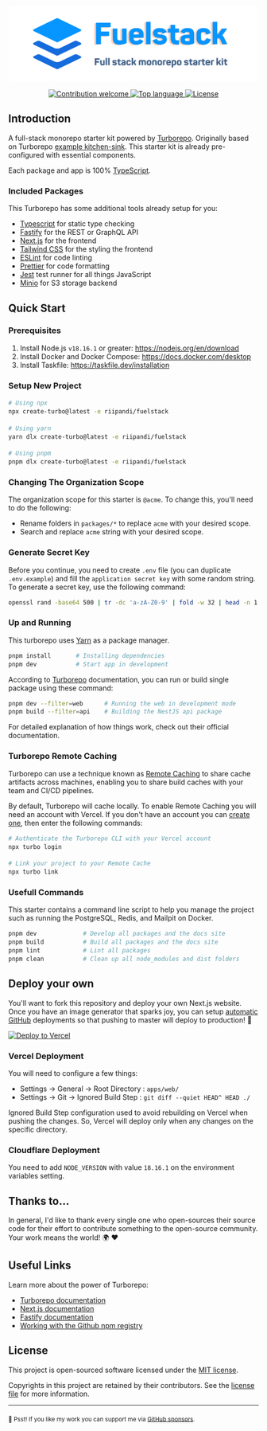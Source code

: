 <p align="center"><img src="./banner.svg" width="500" height="150" alt="Project Logo"></p>
<p align="center">
    <a href="https://github.com/riipandi/fuelstack/pulse">
        <img src="https://img.shields.io/badge/Contributions-welcome-blue.svg?style=flat-square" alt="Contribution welcome">
    </a>
    <a href="https://github.com/riipandi/fuelstack">
        <img src="https://img.shields.io/github/languages/top/riipandi/fuelstack?style=flat-square" alt="Top language">
    </a>
    <a href="https://aris.mit-license.org">
        <img src="https://img.shields.io/github/license/riipandi/fuelstack?style=flat-square" alt="License">
    </a>
</p>

## Introduction

A full-stack monorepo starter kit powered by [Turborepo](https://turborepo.org). Originally based on Turborepo
[example kitchen-sink](https://github.com/vercel/turborepo/tree/main/examples/kitchen-sink). This starter
kit is already pre-configured with essential components.

Each package and app is 100% [TypeScript](https://www.typescriptlang.org/).

### Included Packages

This Turborepo has some additional tools already setup for you:

- [Typescript](https://www.typescriptlang.org) for static type checking
- [Fastify](https://fastify.dev) for the REST or GraphQL API
- [Next.js](https://nextjs.org) for the frontend
- [Tailwind CSS](https://tailwindcss.com) for the styling the frontend
- [ESLint](https://eslint.org) for code linting
- [Prettier](https://prettier.io) for code formatting
- [Jest](https://jestjs.io) test runner for all things JavaScript
- [Minio](https://min.io/) for S3 storage backend

## Quick Start

### Prerequisites

1. Install Node.js `v18.16.1` or greater: https://nodejs.org/en/download
2. Install Docker and Docker Compose: https://docs.docker.com/desktop
3. Install Taskfile: https://taskfile.dev/installation

### Setup New Project

```sh
# Using npx
npx create-turbo@latest -e riipandi/fuelstack

# Using yarn
yarn dlx create-turbo@latest -e riipandi/fuelstack

# Using pnpm
pnpm dlx create-turbo@latest -e riipandi/fuelstack
```

### Changing The Organization Scope

The organization scope for this starter is `@acme`. To change this, you'll need to do the following:

- Rename folders in `packages/*` to replace `acme` with your desired scope.
- Search and replace `acme` string with your desired scope.

### Generate Secret Key

Before you continue, you need to create `.env` file (you can duplicate `.env.example`) and
fill the `application secret key` with some random string. To generate a secret key, use
the following command:

```sh
openssl rand -base64 500 | tr -dc 'a-zA-Z0-9' | fold -w 32 | head -n 1
```

### Up and Running

This turborepo uses [Yarn](https://classic.yarnpkg.com/lang/en) as a package manager.

```sh
pnpm install       # Installing dependencies
pnpm dev           # Start app in development
```

According to [Turborepo](https://turborepo.org/docs/features/scopes) documentation,
you can run or build single package using these command:

```sh
pnpm dev --filter=web      # Running the web in development mode
pnpm build --filter=api    # Building the NestJS api package
```

For detailed explanation of how things work, check out their official documentation.

### Turborepo Remote Caching

Turborepo can use a technique known as [Remote Caching](https://turborepo.org/docs/features/remote-caching)
to share cache artifacts across machines, enabling you to share build caches with your team and CI/CD pipelines.

By default, Turborepo will cache locally. To enable Remote Caching you will need an account with Vercel.
If you don't have an account you can [create one](https://vercel.com/signup), then enter the following commands:

```sh
# Authenticate the Turborepo CLI with your Vercel account
npx turbo login

# Link your project to your Remote Cache
npx turbo link
```

### Usefull Commands

This starter contains a command line script to help you manage the project such as running
the PostgreSQL, Redis, and Mailpit on Docker.

```sh
pnpm dev             # Develop all packages and the docs site
pnpm build           # Build all packages and the docs site
pnpm lint            # Lint all packages
pnpm clean           # Clean up all node_modules and dist folders
```

## Deploy your own

You'll want to fork this repository and deploy your own Next.js website. Once you have an
image generator that sparks joy, you can setup [automatic GitHub](https://vercel.com/github)
deployments so that pushing to master will deploy to production! 🚀

[![Deploy to Vercel](https://vercel.com/button)][vercel-deploy]

### Vercel Deployment

You will need to configure a few things:

- Settings -> General -> Root Directory : `apps/web/`
- Settings -> Git -> Ignored Build Step : `git diff --quiet HEAD^ HEAD ./`

Ignored Build Step configuration used to avoid rebuilding on Vercel when pushing the changes.
So, Vercel will deploy only when any changes on the specific directory.

### Cloudflare Deployment

You need to add `NODE_VERSION` with value `18.16.1` on the environment variables setting.

## Thanks to...

In general, I'd like to thank every single one who open-sources their
source code for their effort to contribute something to the open-source
community. Your work means the world! 🌍 ❤️

## Useful Links

Learn more about the power of Turborepo:

- [Turborepo documentation](https://turborepo.org/docs)
- [Next.js documentation](https://nextjs.org/docs)
- [Fastify documentation](https://fastify.dev/docs/v4.13.x)
- [Working with the Github npm registry](https://docs.github.com/en/packages/working-with-a-github-packages-registry/working-with-the-npm-registry#publishing-a-package-using-publishconfig-in-the-packagejson-file)

## License

This project is open-sourced software licensed under the [MIT license](https://aris.mit-license.org).

Copyrights in this project are retained by their contributors.
See the [license file](./license.txt) for more information.

[vercel-deploy]: https://vercel.com/new/clone?repository-url=https://github.com/riipandi/fuelstack&project-name=fuelstack&repo-name=fuelstack&env=NEXT_PUBLIC_SITE_URL,NEXT_PUBLIC_MAINTENANCE_MODE
[github-npm-docs]: https://docs.github.com/en/packages/working-with-a-github-packages-registry/working-with-the-npm-registry#publishing-a-package-using-publishconfig-in-the-packagejson-file

---

<sub>🤫 Psst! If you like my work you can support me via [GitHub sponsors](https://github.com/sponsors/riipandi).</sub>
